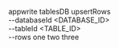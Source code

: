 appwrite tablesDB upsertRows \
        --databaseId <DATABASE_ID> \
        --tableId <TABLE_ID> \
        --rows one two three
